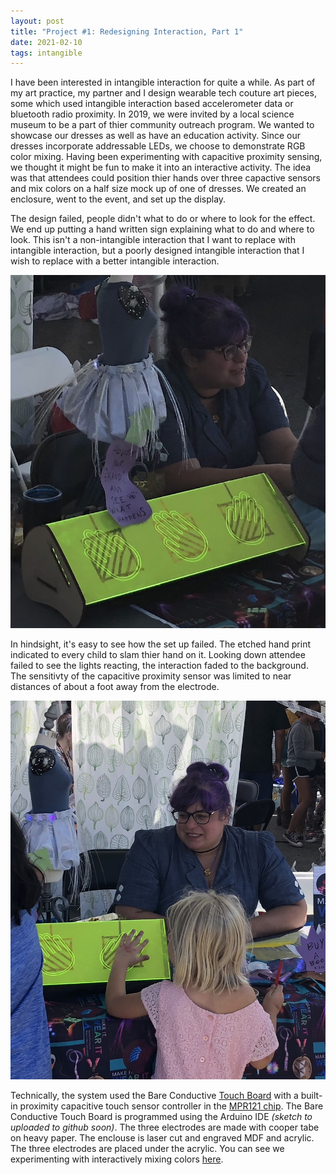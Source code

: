 ```yaml
---
layout: post
title: "Project #1: Redesigning Interaction, Part 1"
date: 2021-02-10
tags: intangible
---
```


I have been interested in intangible interaction for quite a while. As part of my art practice, my partner and I design wearable tech couture art pieces, some which used intangible interaction based accelerometer data or bluetooth radio proximity.  In 2019, we were invited by a local science museum to be a part of thier community outreach program. We wanted to showcase our dresses as well as have an education activity. Since our dresses incorporate addressable LEDs, we choose to demonstrate RGB color mixing. Having been experimenting with capacitive proximity sensing, we thought it might be fun to make it into an interactive activity. The idea was that attendees could position thier hands over three capactive sensors and mix colors on a half size mock up of one of dresses. We created an enclosure, went to the event, and set up the display. 

The design failed, people didn't what to do or where to look for the effect. We end up putting a hand written sign explaining what to do and where to look. This isn't a non-intangible interaction that I want to replace with intangible interaction, but a poorly designed intangible interaction that I wish to replace with a better intangible interaction.

![the set up](/images/IMG_7156.jpeg)

In hindsight, it's easy to see how the set up failed. The etched hand print indicated to every child to slam thier hand on it. Looking down attendee failed to see the lights reacting, the interaction faded to the background. The sensitivty of the capacitive proximity sensor was limited to near distances of about a foot away from the electrode.

![bad design](/images/IMG_7158.jpeg)

Technically, the system used the Bare Conductive [Touch Board](https://www.bareconductive.com/shop/touch-board/) with a built-in proximity capacitive touch sensor controller in the [MPR121 chip](https://cdn-shop.adafruit.com/datasheets/MPR121.pdf). The Bare Conductive Touch Board is programmed using the Arduino IDE *(sketch to uploaded to github soon)*. The three electrodes are made with cooper tabe on heavy paper. The enclouse is laser cut and engraved MDF and acrylic. The three electrodes are placed under the acrylic. You can see we experimenting with interactively mixing colors [here](https://www.instagram.com/p/BvzP8GUn6hn/).
